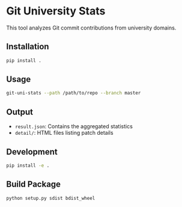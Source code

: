 # Git University Stats

This tool analyzes Git commit contributions from university domains.

## Installation
```bash
pip install .
```

## Usage
```bash
git-uni-stats --path /path/to/repo --branch master
```

## Output
- `result.json`: Contains the aggregated statistics
- `detail/`: HTML files listing patch details

## Development
```bash
pip install -e .
```

## Build Package
```bash
python setup.py sdist bdist_wheel
```
